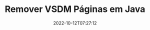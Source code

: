 ---
############################# Static ############################
layout: "auto-gen-merger"
date: 2022-10-12T07:27:12
draft: false
otherformats: docx dot dotm dotx epub html mht mhtml odp ods odt one otp ott pdf pps

############################# Head ############################
head_title: "Remover VSDM Páginas em Java"
head_description: "Remova ou exclua uma única página ou coleção de páginas de um arquivo VSDM em Java invertendo a ordem das páginas usando a API de fusão de documentos."

############################# Header ############################
title: "Remover VSDM Páginas em Java"
description: "Remova VSDM Páginas com algumas linhas de código Java."
bg_image: "https://cms.admin.containerize.com/templates/aspose/App_Themes/V3/images/bg/header1.png"
bg_overlay: false
button:
    enable: true
    icon: "fas fa-arrow-down"
    label: "Baixar Teste Gratuito"
    link: "https://downloads.groupdocs.com/merger/java"

############################# SubMenu ############################
submenu:
    enable: true

    left:
        img_alt: "GroupDocs.Merger for Java"
        image: "https://cms.admin.containerize.com/templates/groupdocs/images/product-logos/90x90-noborder/groupdocs-merger-java.png"
        product: "GroupDocs.Merger"
        platform: "Java"

    middle:
        button:

            # button loop
            - link: "https://apireference.groupdocs.com/merger/java"
              text: "Referência da API"

            # button loop
            - link: "https://github.com/groupdocs-merger"
              text: "Exemplos de código"

            # button loop
            - link: "https://products.groupdocs.app/merger/family"
              text: "Demonstrações ao vivo"

            # button loop
            - link: "https://purchase.groupdocs.com/pricing/merger/java"
              text: "Preços"

    right:
        link_download: "https://downloads.groupdocs.com/merger"
        link_learn: "https://docs.groupdocs.com/merger/java"
        link_buy: "https://purchase.groupdocs.com"

############################# About ############################
about:
    enable: true
    title: "Sobre a API GroupDocs.Merger for Java"
    content: |
        [GroupDocs.Merger for Java](/pt/merger/java/) oferece uma solução simples para mesclar e dividir com segurança entre uma ampla variedade de formatos de documentos, incluindo PDF, Microsoft Office (Word, Excel, PowerPoint , OneNote), OpenDocument, HTML, imagens e muitos outros em aplicativos Java. Ao adicionar apenas algumas linhas do código, execute várias operações do documento, como mover, remover, girar, trocar, extrair ou alterar a orientação das páginas dentro dos documentos. A API de mesclagem de documentos também suporta a visualização de páginas de documentos como uma imagem para analisar a estrutura, a formatação e o conteúdo do documento na página.
        
        A API GroupDocs.Merger é a escolha certa para soluções corporativas que precisam de recursos de remoção de página de arquivo. Essas APIs são bem suportadas em todos os principais sistemas operacionais e plataformas, incluindo J2SE 7.0 (1.7), J2SE 8.0 (1.8), Java 10.

############################# Steps ############################
steps:
    enable: true
    title_left: "Remover páginas de arquivo VSDM em Java"
    content_left: |
        [GroupDocs.Merger for Java](/pt/merger/java/) facilita para os desenvolvedores do Java excluir uma ou várias páginas específicas em um VSDM arquivo implementando algumas etapas fáceis.
        
        * Inicialize **RemoveOptions** com números de página a serem removidos.
        * Crie uma nova instância de **Merger** e passe o caminho do documento de origem como um parâmetro de construtor.
        * Chame **removePages** e passe o objeto **RemoveOptions**.
        * Chame **save** e especifique o caminho do arquivo para salvar o documento resultante.

    title_right: "Requisitos de sistema"
    content_right: |
        As APIs do GroupDocs.Merger for Java são compatíveis com todas as principais plataformas e sistemas operacionais. Antes de executar o código abaixo, certifique-se de ter os seguintes pré-requisitos instalados em seu sistema.

        * Sistemas operacionais: Microsoft Windows, Linux, MacOS
        * Ambientes de desenvolvimento: NetBeans, IntelliJ IDEA, Eclipse
        * Estruturas: J2SE 7.0 (1.7), J2SE 8.0 (1.8), Java 10
        * Faça o download da versão mais recente do GroupDocs.Merger for Java de [Maven](https://repository.groupdocs.com/webapp/#/artifacts/browse/tree/General/repo/com/groupdocs/groupdocs-merger)
         
    code: |
     {{% merger/additional-styles %}}
     {{< merger/code-merger title="Como remover páginas de arquivo VSDM usando o código de exemplo Java">}}

        ```java    
        // Remova as páginas do arquivo VSDM usando a API GroupDocs.Merger
        // Inicialize a classe RemoveOptions com números de página selecionados
        RemoveOptions removeOptions = new RemoveOptions(new int[] { 3, 6 });

        // Instanciar Fusão com documento de entrada VSDM
        Merger merger = new Merger("input.vsdm");

        // Chame o método removePages e passe o objeto RemoveOptions para ele
        merger.removePages(removeOptions);
    
        // Chame o método save e passe o caminho do arquivo desejado para salvar o documento de saída
        merger.save("output.vsdm");
        ```
     {{< /merger/code-merger >}}

############################# Demos ############################
demos:
    enable: true
    title: "Demonstrações ao vivo - remover VSDM páginas on-line"
    content: |
       Remova as páginas de arquivo VSDM agora mesmo visitando o site [GroupDocs.Merger Live Demos](https://products.groupdocs.app/splitter/remove-pages/vsdm).
       A demonstração ao vivo tem os seguintes benefícios.
        
############################# About Formats ############################
about_formats:
    enable: true

############################# More Formats ############################
more_formats:
    enable: true
    title: "Remover páginas de outros formatos de documento"
    content: |
        Java documenta API de fusão e divisão para formatos de arquivo e imagens. Remova alguns dos formatos de arquivo populares conforme indicado abaixo.

############################# Back to top ###############################
back_to_top:
    enable: true
---